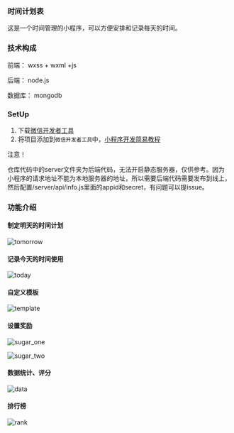 ### 时间计划表
这是一个时间管理的小程序，可以方便安排和记录每天的时间。
 
### 技术构成
前端： wxss + wxml +js

后端： node.js

数据库： mongodb


### SetUp
1. 下载[微信开发者工具](https://mp.weixin.qq.com/debug/wxadoc/dev/devtools/download.html)
2. 将项目添加到`微信开发者工具`中，[小程序开发简易教程](https://mp.weixin.qq.com/debug/wxadoc/dev/)

注意！

仓库代码中的server文件夹为后端代码，无法开启静态服务器，仅供参考。因为小程序的请求地址不能为本地服务器的地址，所以需要后端代码需要发布到线上，然后配置/server/api/info.js里面的appid和secret，有问题可以提issue。

### 功能介绍
#### 制定明天的时间计划
![tomorrow](https://sfault-image.b0.upaiyun.com/379/622/379622476-5968e3799e1a4_articlex)

#### 记录今天的时间使用
![today](https://segmentfault.com/img/bVQWlQ)
#### 自定义模板
![template](https://segmentfault.com/img/bVQWl5)
#### 设置奖励
![sugar_one](https://segmentfault.com/img/bVQWmd)

![sugar_two](https://segmentfault.com/img/bVQWmf)

#### 数据统计、评分
![data](https://segmentfault.com/img/bVQWmp)

#### 排行榜
![rank](https://segmentfault.com/img/bVQWmt)
